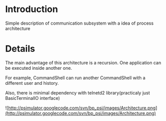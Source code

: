 # Introduction #

Simple description of communication subsystem with a idea of process architecture


# Details #

The main advantage of this architecture is a recursion. One application can be executed inside another one.

For example, CommandShell can run another CommandShell with a different user and history.

Also, there is minimal dependency with telnetd2 library(practicaly just BasicTerminalIO interface)



![http://psimulator.googlecode.com/svn/bp_psi/images/Architecture.png](http://psimulator.googlecode.com/svn/bp_psi/images/Architecture.png)
